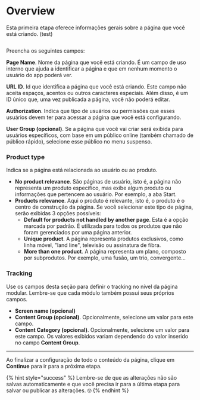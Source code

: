 # Overview

Esta primeira etapa oferece informações gerais sobre a página que você está criando. (test)

<figure><img src="../.gitbook/assets/NewPage.png" alt=""><figcaption></figcaption></figure>

Preencha os seguintes campos:

**Page Name**. Nome da página que você está criando. É um campo de uso interno que ajuda a identificar a página e que em nenhum momento o usuário do app poderá ver.

**URL ID**. Id que identifica a página que você está criando. Este campo não aceita espaços, acentos ou outros caracteres especiais. Além disso, é um ID único que, uma vez publicada a página, você não poderá editar.

**Authorization**. Indica que tipo de usuários ou permissões que esses usuários devem ter para acessar a página que você está configurando.

**User Group (opcional)**. Se a página que você vai criar será exibida para usuários específicos, com base em um público online (também chamado de público rápido), selecione esse público no menu suspenso.

### **Product type**

Indica se a página está relacionada ao usuário ou ao produto.

- **No product relevance**. São páginas de usuário, isto é, a página não representa um produto específico, mas exibe algum produto ou informações que pertencem ao usuário. Por exemplo, a aba Start.
- **Products relevance**. Aqui o produto é relevante, isto é, o produto é o centro de construção da página. Se você selecionar este tipo de página, serão exibidas 3 opções possíveis:
    - **Default for products not handled by another page**. Esta é a opção marcada por padrão. É utilizada para todos os produtos que não foram gerenciados por uma página anterior.
    - **Unique product**. A página representa produtos exclusivos, como linha móvel, "land line", televisão ou assinatura de fibra.
    - **More than one product**. A página representa um plano, composto por subprodutos. Por exemplo, uma fusão, um trio, convergente...

### Tracking

Use os campos desta seção para definir o tracking no nível da página modular. Lembre-se que cada módulo também possui seus próprios campos.

- **Screen name (opcional)**
- **Content Group (opcional)**. Opcionalmente, selecione um valor para este campo.
- **Content Category (opcional)**. Opcionalmente, selecione um valor para este campo. Os valores exibidos variam dependendo do valor inserido no campo **Content Group**.

---

Ao finalizar a configuração de todo o conteúdo da página, clique em **Continue** para ir para a próxima etapa.

{% hint style="success" %} Lembre-se de que as alterações não são salvas automaticamente e que você precisa ir para a última etapa para salvar ou publicar as alterações. 🤓 {% endhint %}
